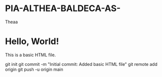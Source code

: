 # PIA-ALTHEA-BALDECA-AS-
Theaa
<!DOCTYPE html>
<html>
<head>
<title>My First Web Page</title>
</head>
<body>
<h1>Hello, World!</h1>
<p>This is a basic HTML file.</p>
</body>
</html>
git init
git commit -m "Initial commit: Added basic HTML file"
git remote add origin <repository url>
git push -u origin main
